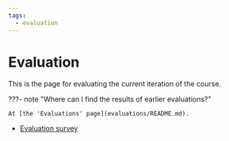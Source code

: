 ```yaml
---
tags:
  - evaluation
---
```


# Evaluation

This is the page for evaluating the current iteration of the course.

???- note "Where can I find the results of earlier evaluations?"

    At [the 'Evaluations' page](evaluations/README.md).

- [Evaluation survey](https://forms.office.com/e/dNviziEA6c)

